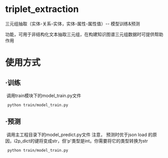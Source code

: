 # triplet_extraction

三元组抽取（实体-关系-实体，实体-属性-属性值）-- 模型训练&预测

功能，可用于非结构化文本抽取三元组，在构建知识图谱三元组数据时可提供帮助作用

# 使用方式
## ·训练

​    调用train模块下的model_train.py文件

```shell
 python train/model_train.py
```



## ·预测

​	调用主工程目录下的model_predict.py文件
注意， 预测时优于json load 的原因，i2p_dict的键将变成str，但'p'类型是int。你需要将它的类型转换为str

```shell
 python train/model_train.py
```

